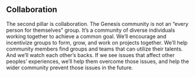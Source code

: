 <h2>Collaboration</h2>
<p>The second pillar is collaboration. The Genesis community is not an “every person for themselves” group. It’s a community of diverse individuals working together to achieve a common goal. We’ll encourage and incentivize groups to form, grow, and work on projects together. We’ll help community members find groups and teams that can utilize their talents. And we’ll watch each other’s backs. If we see issues that affect other peoples’ experiences, we’ll help them overcome those issues, and help the wider community prevent those issues in the future.</p>